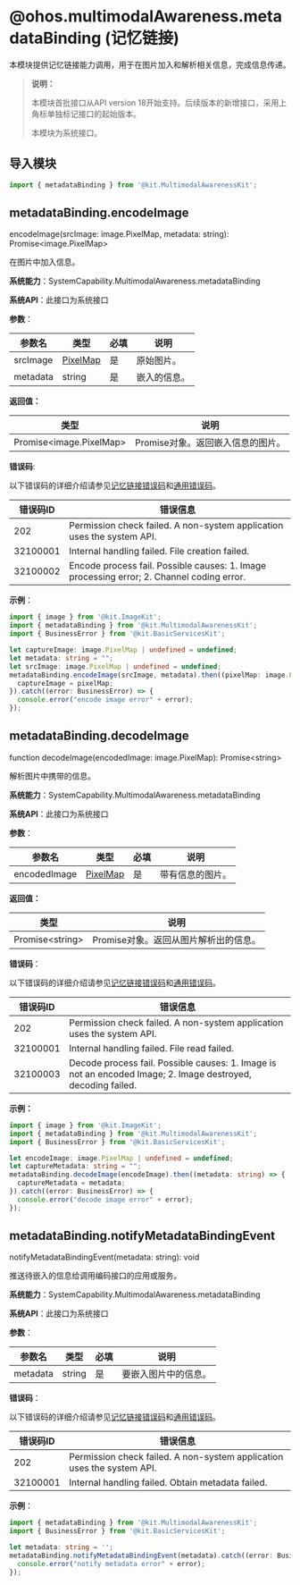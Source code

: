 # @ohos.multimodalAwareness.metadataBinding (记忆链接)
<!--Kit: Multimodal Awareness Kit-->
<!--Subsystem: Msdp-->
<!--Owner: @codexu62-->
<!--Designer: @yuxiaoyang-->
<!--Tester: @zhaodengqi-->
<!--Adviser: @hu-zhiqiong-->

本模块提供记忆链接能力调用，用于在图片加入和解析相关信息，完成信息传递。

> **说明：**
>
> 本模块首批接口从API version 18开始支持。后续版本的新增接口，采用上角标单独标记接口的起始版本。
>
> 本模块为系统接口。


## 导入模块
```ts
import { metadataBinding } from '@kit.MultimodalAwarenessKit';
```

## metadataBinding.encodeImage
encodeImage(srcImage: image.PixelMap, metadata: string): Promise&lt;image.PixelMap&gt;

在图片中加入信息。

**系统能力**：SystemCapability.MultimodalAwareness.metadataBinding

**系统API**：此接口为系统接口

**参数**：

| 参数名   | 类型                             | 必填 | 说明                                                         |
| -------- | -------------------------------- | ---- | ------------------------------------------------------------ |
| srcImage     | [PixelMap](https://developer.huawei.com/consumer/cn/doc/harmonyos-references/arkts-apis-image-pixelmap)                        | 是   | 原始图片。 |
| metadata     | string                             | 是   | 嵌入的信息。|

**返回值：**

  | 类型                           | 说明         |
  | ---------------------------- | ---------- |
  | Promise&lt;image.PixelMap&gt; | Promise对象。返回嵌入信息的图片。 |

**错误码**:  

以下错误码的详细介绍请参见[记忆链接错误码](errorcode-metadataBinding.md)和[通用错误码](../errorcode-universal.md)。

| 错误码ID | 错误信息                                                     |
| -------- | ------------------------------------------------------------ |
|   202    | Permission check failed. A non-system application uses the system API. |
| 32100001 | Internal handling failed. File creation failed. |
| 32100002 | Encode process fail. Possible causes: 1. Image processing error; 2. Channel coding error. |

**示例**：

```ts
import { image } from '@kit.ImageKit';
import { metadataBinding } from '@kit.MultimodalAwarenessKit';
import { BusinessError } from '@kit.BasicServicesKit';

let captureImage: image.PixelMap | undefined = undefined;
let metadata: string = "";
let srcImage: image.PixelMap | undefined = undefined;
metadataBinding.encodeImage(srcImage, metadata).then((pixelMap: image.PixelMap) => {
  captureImage = pixelMap;
}).catch((error: BusinessError) => {
  console.error("encode image error" + error);
});
```

## metadataBinding.decodeImage
function decodeImage(encodedImage: image.PixelMap): Promise&lt;string&gt;

解析图片中携带的信息。

**系统能力**：SystemCapability.MultimodalAwareness.metadataBinding

**系统API**：此接口为系统接口

**参数**：  

| 参数名   | 类型                             | 必填 | 说明                                                         |
| -------- | -------------------------------- | ---- | ------------------------------------------------------------ |
| encodedImage     | [PixelMap](https://developer.huawei.com/consumer/cn/doc/harmonyos-references/arkts-apis-image-pixelmap)                           | 是   | 带有信息的图片。 |

**返回值：**

  | 类型                           | 说明         |
  | ---------------------------- | ---------- |
  | Promise&lt;string&gt; | Promise对象。返回从图片解析出的信息。 |

**错误码**：  

以下错误码的详细介绍请参见[记忆链接错误码](errorcode-metadataBinding.md)和[通用错误码](../errorcode-universal.md)。

| 错误码ID | 错误信息                                                     |
| -------- | ------------------------------------------------------------ |
|   202    | Permission check failed. A non-system application uses the system API. |
| 32100001 | Internal handling failed. File read failed. |
| 32100003 | Decode process fail. Possible causes: 1. Image is not an encoded Image; 2. Image destroyed, decoding failed. |

**示例：**  
```ts
import { image } from '@kit.ImageKit';
import { metadataBinding } from '@kit.MultimodalAwarenessKit';
import { BusinessError } from '@kit.BasicServicesKit';

let encodeImage: image.PixelMap | undefined = undefined;
let captureMetadata: string = "";
metadataBinding.decodeImage(encodeImage).then((metadata: string) => {
  captureMetadata = metadata;
}).catch((error: BusinessError) => {
  console.error("decode image error" + error);
}); 
```

## metadataBinding.notifyMetadataBindingEvent
notifyMetadataBindingEvent(metadata: string): void

推送待嵌入的信息给调用编码接口的应用或服务。

**系统能力**：SystemCapability.MultimodalAwareness.metadataBinding

**系统API**：此接口为系统接口

**参数**：  

| 参数名   | 类型                             | 必填 | 说明                                                         |
| -------- | -------------------------------- | ---- | ------------------------------------------------------------ |
| metadata     | string                           | 是   | 要嵌入图片中的信息。 |

**错误码**：  

以下错误码的详细介绍请参见[记忆链接错误码](errorcode-metadataBinding.md)和[通用错误码](../errorcode-universal.md)。

| 错误码ID | 错误信息                                                     |
| -------- | ------------------------------------------------------------ |
|   202    | Permission check failed. A non-system application uses the system API. |
| 32100001 | Internal handling failed. Obtain metadata failed. |

**示例**：

```ts
import { metadataBinding } from '@kit.MultimodalAwarenessKit';
import { BusinessError } from '@kit.BasicServicesKit';

let metadata: string = '';
metadataBinding.notifyMetadataBindingEvent(metadata).catch((error: BusinessError) => {
  console.error("notify metadata error" + error);
});
```